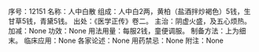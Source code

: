 序号：12151
名称：人中白散
组成：人中白2两，黄柏（盐酒拌炒褐色）5钱，生甘草5钱，青黛5钱。
出处：《医学正传》卷二。
主治：阴虚火盛，及五心烦热。
加减：None
功效：None
用法用量：每服2钱，童便调服。
制备方法：上为细末。
临床应用：None
各家论述：None
用药禁忌：None
附注：None
